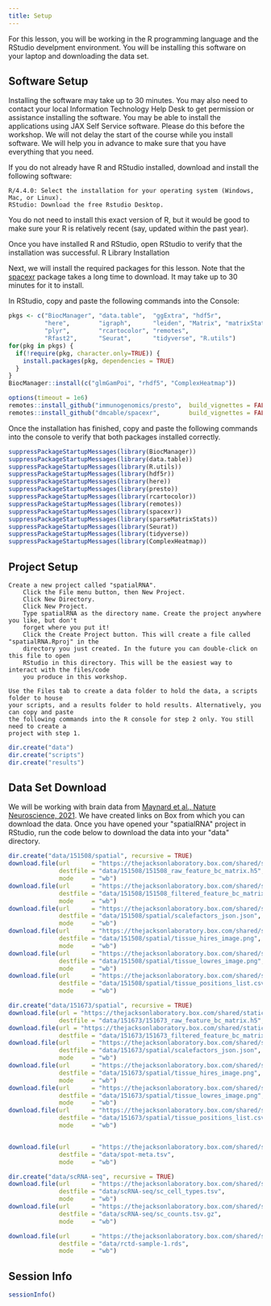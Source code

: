 ```yaml
---
title: Setup
---
```


For this lesson, you will be working in the R programming language and the RStudio
develpment environment. You will be installing this software on your laptop and
downloading the data set.

## Software Setup

Installing the software may take up to 30 minutes. You may also need to contact your local 
Information Technology Help Desk to get permission or assistance installing the software. 
You may be able to install the applications using JAX Self Service software. Please do this 
before the workshop. We will not delay the start of the course while you install software. 
We will help you in advance to make sure that you have everything that you need.

If you do not already have R and RStudio installed, download and install the following software:

    R/4.4.0: Select the installation for your operating system (Windows, Mac, or Linux).
    RStudio: Download the free Rstudio Desktop.

You do not need to install this exact version of R, but it would be good to make sure your R 
is relatively recent (say, updated within the past year).

Once you have installed R and RStudio, open RStudio to verify that the installation was 
successful.
R Library Installation

Next, we will install the required packages for this lesson. Note that the [spacexr](https://github.com/dmcable/spacexr) 
package takes a long time to download. It may take up to 30 minutes for it to install.

In RStudio, copy and paste the following commands into the Console:

```r
pkgs <- c("BiocManager", "data.table",  "ggExtra", "hdf5r",
          "here",        "igraph",      "leiden", "Matrix", "matrixStats", 
          "plyr",        "rcartocolor", "remotes",
          "Rfast2",      "Seurat",      "tidyverse", "R.utils")
for(pkg in pkgs) {
  if(!require(pkg, character.only=TRUE)) {
    install.packages(pkg, dependencies = TRUE)
  }
}
BiocManager::install(c("glmGamPoi", "rhdf5", "ComplexHeatmap"))

options(timeout = 1e6)
remotes::install_github("immunogenomics/presto",  build_vignettes = FALSE)
remotes::install_github("dmcable/spacexr",        build_vignettes = FALSE)
```

Once the installation has finished, copy and paste the following commands into the 
console to verify that both packages installed correctly.

```r
suppressPackageStartupMessages(library(BiocManager))
suppressPackageStartupMessages(library(data.table))
suppressPackageStartupMessages(library(R.utils))
suppressPackageStartupMessages(library(hdf5r))
suppressPackageStartupMessages(library(here))
suppressPackageStartupMessages(library(presto))
suppressPackageStartupMessages(library(rcartocolor))
suppressPackageStartupMessages(library(remotes))
suppressPackageStartupMessages(library(spacexr))
suppressPackageStartupMessages(library(sparseMatrixStats))
suppressPackageStartupMessages(library(Seurat))
suppressPackageStartupMessages(library(tidyverse))
suppressPackageStartupMessages(library(ComplexHeatmap))
```

## Project Setup

    Create a new project called "spatialRNA".
        Click the File menu button, then New Project.
        Click New Directory.
        Click New Project.
        Type spatialRNA as the directory name. Create the project anywhere you like, but don't 
        forget where you put it!
        Click the Create Project button. This will create a file called "spatialRNA.Rproj" in the 
        directory you just created. In the future you can double-click on this file to open 
        RStudio in this directory. This will be the easiest way to interact with the files/code 
        you produce in this workshop.

    Use the Files tab to create a data folder to hold the data, a scripts folder to house 
    your scripts, and a results folder to hold results. Alternatively, you can copy and paste 
    the following commands into the R console for step 2 only. You still need to create a 
    project with step 1.

```r
dir.create("data")
dir.create("scripts")
dir.create("results")
```

## Data Set Download

We will be working with brain data from 
[Maynard et al., Nature Neuroscience, 2021](https://www.nature.com/articles/s41593-020-00787-0). 
We have created links on Box from which you can download the data. Once you have opened your
"spatialRNA" project in RStudio, run the code below to download the data into your "data" 
directory.

```r
dir.create("data/151508/spatial", recursive = TRUE)
download.file(url      = "https://thejacksonlaboratory.box.com/shared/static/vfbgloxx9ciu04hj9i9f5jjzglfrx0by.h5",
              destfile = "data/151508/151508_raw_feature_bc_matrix.h5",
              mode     = "wb")
download.file(url      = "https://thejacksonlaboratory.box.com/shared/static/puetvwocuf14kzyogtds7y1o7cme8dvp.h5",
              destfile = "data/151508/151508_filtered_feature_bc_matrix.h5",
              mode     = "wb")
download.file(url      = "https://thejacksonlaboratory.box.com/shared/static/zxulmiupeurvrmwe0tz1y0hslzrsj4wb.json",
              destfile = "data/151508/spatial/scalefactors_json.json",
              mode     = "wb")
download.file(url      = "https://thejacksonlaboratory.box.com/shared/static/w1bjdguo3emfb5uvwlys26yrudw08dm0.png",
              destfile = "data/151508/spatial/tissue_hires_image.png",
              mode     = "wb")
download.file(url      = "https://thejacksonlaboratory.box.com/shared/static/xgmx8tqdfjndejr1hp3r29r4531rd6s2.png",
              destfile = "data/151508/spatial/tissue_lowres_image.png",
              mode     = "wb")
download.file(url      = "https://thejacksonlaboratory.box.com/shared/static/gw2e7d47tihg25df8hahelrhx42y345o.csv",
              destfile = "data/151508/spatial/tissue_positions_list.csv",
              mode     = "wb")

dir.create("data/151673/spatial", recursive = TRUE)
download.file(url = "https://thejacksonlaboratory.box.com/shared/static/ge38lg6u1i45n3grusrdyd3nccukl489.h5",
              destfile = "data/151673/151673_raw_feature_bc_matrix.h5", mode = "wb")
download.file(url = "https://thejacksonlaboratory.box.com/shared/static/m8btvh1y9tjszfal99k2cvr1f32lh1si.h5",
              destfile = "data/151673/151673_filtered_feature_bc_matrix.h5", mode = "wb")
download.file(url      = "https://thejacksonlaboratory.box.com/shared/static/feb8gnawor51ojh2ci4mlshhxobpnaji.json",
              destfile = "data/151673/spatial/scalefactors_json.json",
              mode     = "wb")
download.file(url      = "https://thejacksonlaboratory.box.com/shared/static/ejyx4qkv62p5t0njwf5z8px2mqcjxnd7.png",
              destfile = "data/151673/spatial/tissue_hires_image.png",
              mode     = "wb")
download.file(url      = "https://thejacksonlaboratory.box.com/shared/static/8tgbt4654zbxwsqr3vwlk64dyzzulhlb.png",
              destfile = "data/151673/spatial/tissue_lowres_image.png",
              mode     = "wb")
download.file(url      = "https://thejacksonlaboratory.box.com/shared/static/drlayml5otq7n2xedndm0qsqly58g306.csv",
              destfile = "data/151673/spatial/tissue_positions_list.csv",
              mode     = "wb")


download.file(url      = "https://thejacksonlaboratory.box.com/shared/static/ny1wokl6sz1xjzz68aftbk209se5nvws.tsv",
              destfile = "data/spot-meta.tsv",
              mode     = "wb")

dir.create("data/scRNA-seq", recursive = TRUE)
download.file(url      = "https://thejacksonlaboratory.box.com/shared/static/ydu9rbdhum5qrvuijze23qwz7dlztefo.tsv",
              destfile = "data/scRNA-seq/sc_cell_types.tsv",
              mode     = "wb")
download.file(url      = "https://thejacksonlaboratory.box.com/shared/static/lasxuiq5wi3ms1jnokzmm7pp4hptr8ma.gz",
              destfile = "data/scRNA-seq/sc_counts.tsv.gz",
              mode     = "wb")

download.file(url      = "https://thejacksonlaboratory.box.com/shared/static/dt2chlmxtjajxfnlpfzolz1tvb6kic7p.rds",
              destfile = "data/rctd-sample-1.rds",
              mode     = "wb")


```

## Session Info

```r
sessionInfo()
```

<!-- Globus link:  http://research.libd.org/globus/jhpce_HumanPilot10x/index.html -->
